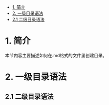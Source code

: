 * [1. 简介](#1-简介)
* [2. 一级目录语法](#2-一级目录语法)  
* [2.1 二级目录语法](#21-二级目录语法)
 
   
# 1. 简介
  本节内容主要描述如何在.md格式的文件里创建目录。
  
# 2. 一级目录语法


## 2.1 二级目录语法




